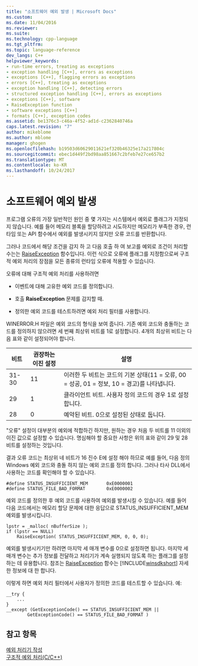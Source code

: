 ```yaml
---
title: "소프트웨어 예외 발생 | Microsoft Docs"
ms.custom: 
ms.date: 11/04/2016
ms.reviewer: 
ms.suite: 
ms.technology: cpp-language
ms.tgt_pltfrm: 
ms.topic: language-reference
dev_langs: C++
helpviewer_keywords:
- run-time errors, treating as exceptions
- exception handling [C++], errors as exceptions
- exceptions [C++], flagging errors as exceptions
- errors [C++], treating as exceptions
- exception handling [C++], detecting errors
- structured exception handling [C++], errors as exceptions
- exceptions [C++], software
- RaiseException function
- software exceptions [C++]
- formats [C++], exception codes
ms.assetid: be1376c3-c46a-4f52-ad1d-c2362840746a
caps.latest.revision: "7"
author: mikeblome
ms.author: mblome
manager: ghogen
ms.openlocfilehash: b19503d60629011621ef320b46325e17a217804c
ms.sourcegitcommit: ebec1d449f2bd98aa851667c2bfeb7e27ce657b2
ms.translationtype: MT
ms.contentlocale: ko-KR
ms.lasthandoff: 10/24/2017
---
```

# <a name="raising-software-exceptions"></a>소프트웨어 예외 발생
프로그램 오류의 가장 일반적인 원인 중 몇 가지는 시스템에서 예외로 플래그가 지정되지 않습니다. 예를 들어 메모리 블록을 할당하려고 시도하지만 메모리가 부족한 경우, 런타임 또는 API 함수에서 예외를 발생시키지 않지만 오류 코드를 반환합니다.  
  
 그러나 코드에서 해당 조건을 감지 하 고 다음 호출 하 여 보고를 예외로 조건이 처리할 수는는 [RaiseException](http://msdn.microsoft.com/library/windows/desktop/ms680552) 함수입니다. 이런 식으로 오류에 플래그를 지정함으로써 구조적 예외 처리의 장점을 모든 종류의 런타임 오류에 적용할 수 있습니다.  
  
 오류에 대해 구조적 예외 처리를 사용하려면  
  
-   이벤트에 대해 고유한 예외 코드를 정의합니다.  
  
-   호출 **RaiseException** 문제를 감지할 때.  
  
-   정의한 예외 코드를 테스트하려면 예외 처리 필터를 사용합니다.  
  
 WINERROR.H 파일은 예외 코드의 형식을 보여 줍니다. 기존 예외 코드와 충돌하는 코드를 정의하지 않으려면 세 번째 최상위 비트를 1로 설정합니다. 4개의 최상위 비트는 다음 표와 같이 설정되어야 합니다.  
  
|비트|권장하는 이진 설정|설명|  
|----------|--------------------------------|-----------------|  
|31-30|11|이러한 두 비트는 코드의 기본 상태(11 = 오류, 00 = 성공, 01 = 정보, 10 = 경고)를 나타냅니다.|  
|29|1|클라이언트 비트. 사용자 정의 코드의 경우 1로 설정합니다.|  
|28|0|예약된 비트. 0으로 설정된 상태로 둡니다.|  
  
 "오류" 설정이 대부분의 예외에 적합하긴 하지만, 원하는 경우 처음 두 비트를 11 이외의 이진 값으로 설정할 수 있습니다. 명심해야 할 중요한 사항은 위의 표와 같이 29 및 28 비트를 설정하는 것입니다.  
  
 결과 오류 코드는 최상위 네 비트가 16 진수 E에 설정 해야 하므로 예를 들어, 다음 정의 Windows 예외 코드와 충돌 하지 않는 예외 코드를 정의 합니다. 그러나 타사 DLL에서 사용하는 코드를 확인해야 할 수 있습니다.  
  
```  
#define STATUS_INSUFFICIENT_MEM       0xE0000001  
#define STATUS_FILE_BAD_FORMAT        0xE0000002  
```  
  
 예외 코드를 정의한 후 예외 코드를 사용하여 예외를 발생시킬 수 있습니다. 예를 들어 다음 코드에서는 메모리 할당 문제에 대한 응답으로 STATUS_INSUFFICIENT_MEM 예외를 발생시킵니다.  
  
```  
lpstr = _malloc( nBufferSize );  
if (lpstr == NULL)  
    RaiseException( STATUS_INSUFFICIENT_MEM, 0, 0, 0);  
```  
  
 예외를 발생시키기만 하려면 마지막 세 매개 변수를 0으로 설정하면 됩니다. 마지막 세 매개 변수는 추가 정보를 전달하고 처리기가 계속 실행되지 않도록 하는 플래그를 설정하는 데 유용합니다. 참조는 [RaiseException](http://msdn.microsoft.com/library/windows/desktop/ms680552) 함수는 [!INCLUDE[winsdkshort](../atl-mfc-shared/reference/includes/winsdkshort_md.md)] 자세한 정보에 대 한 합니다.  
  
 이렇게 하면 예외 처리 필터에서 사용자가 정의한 코드를 테스트할 수 있습니다. 예:  
  
```  
__try {  
    ...  
}  
__except (GetExceptionCode() == STATUS_INSUFFICIENT_MEM ||  
        GetExceptionCode() == STATUS_FILE_BAD_FORMAT )  
```  
  
## <a name="see-also"></a>참고 항목  
 [예외 처리기 작성](../cpp/writing-an-exception-handler.md)   
 [구조적 예외 처리(C/C++)](../cpp/structured-exception-handling-c-cpp.md)